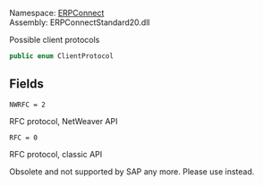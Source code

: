 
Namespace: [ERPConnect](index.md)  
Assembly: ERPConnectStandard20.dll  

Possible client protocols

```csharp
public enum ClientProtocol
```

## Fields

`NWRFC = 2` 

RFC protocol, NetWeaver API



`RFC = 0` 

RFC protocol, classic API

Obsolete and not supported by SAP any more. Please use <xref href="ERPConnect.ClientProtocol.NWRFC" data-throw-if-not-resolved="false"></xref> instead.

